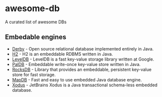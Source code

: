 # awesome-db
A curated list of awesome DBs

Embedable engines
-----------------
* [Derby](https://db.apache.org/derby/) - Open source relational database implemented entirely in Java.
* [H2](https://github.com/h2database/h2database) - H2 is an embeddable RDBMS written in Java.
* [LevelDB](https://github.com/google/leveldb) - LevelDB is a fast key-value storage library written at Google.
* [PalDB](https://github.com/linkedin/PalDB) - Embeddable write-once key-value store written in Java.
* [RocksDB](https://github.com/facebook/rocksdb) - Library that provides an embeddable, persistent key-value store for fast storage.
* [MapDB](https://github.com/jankotek/mapdb/) - Fast and easy to use embedded Java database engine.
* [Xodus](https://github.com/JetBrains/xodus/) - JetBrains Xodus is a Java transactional schema-less embedded database.
